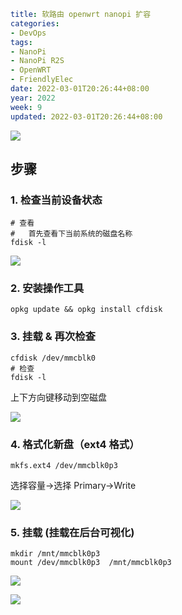 ```yaml
title: 软路由 openwrt nanopi 扩容
categories:
- DevOps
tags:
- NanoPi
- NanoPi R2S
- OpenWRT
- FriendlyElec
date: 2022-03-01T20:26:44+08:00
year: 2022
week: 9
updated: 2022-03-01T20:26:44+08:00
```

![](https://cdn.jsdelivr.net/gh/HaoweiCh/imgs/CA519FBD6EE41EFF0669B55E35321D30CD894BB3.webp)

<!-- more -->

## 步骤

### 1. 检查当前设备状态

```shell
# 查看
#   首先查看下当前系统的磁盘名称
fdisk -l 
```

![](https://cdn.jsdelivr.net/gh/HaoweiCh/imgs/11DE01872F6033E03451D195F8FB9F835FC61326.webp)


### 2. 安装操作工具

`opkg update && opkg install cfdisk`

### 3. 挂载 & 再次检查

```shell
cfdisk /dev/mmcblk0
# 检查
fdisk -l
```

上下方向键移动到空磁盘

![](https://cdn.jsdelivr.net/gh/HaoweiCh/imgs/1EB318CC108E3E3A72139E77D5D8939A53662BBB.webp)

### 4. 格式化新盘（ext4 格式）

```shell
mkfs.ext4 /dev/mmcblk0p3 
```

选择容量->选择 Primary->Write

![](https://cdn.jsdelivr.net/gh/HaoweiCh/imgs/2D7BD9CE7B5FECF34444CABA412F5DF90E442DAB.webp)

### 5. 挂载 (挂载在后台可视化)

```shell
mkdir /mnt/mmcblk0p3
mount /dev/mmcblk0p3  /mnt/mmcblk0p3
```

![](https://cdn.jsdelivr.net/gh/HaoweiCh/imgs/4E020D6C2B5997C0EBF17200D2BDDAF09D0D4B98.webp)

![](https://cdn.jsdelivr.net/gh/HaoweiCh/imgs/CA519FBD6EE41EFF0669B55E35321D30CD894BB3.webp)